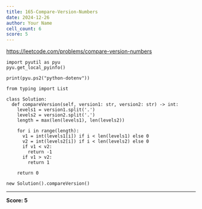 ```yaml
---
title: 165-Compare-Version-Numbers
date: 2024-12-26
author: Your Name
cell_count: 6
score: 5
---
```


https://leetcode.com/problems/compare-version-numbers


```
import pyutil as pyu
pyu.get_local_pyinfo()
```


```
print(pyu.ps2("python-dotenv"))
```


```
from typing import List
```


```
class Solution:
  def compareVersion(self, version1: str, version2: str) -> int:
    levels1 = version1.split('.')
    levels2 = version2.split('.')
    length = max(len(levels1), len(levels2))

    for i in range(length):
      v1 = int(levels1[i]) if i < len(levels1) else 0
      v2 = int(levels2[i]) if i < len(levels2) else 0
      if v1 < v2:
        return -1
      if v1 > v2:
        return 1

    return 0
```


```
new Solution().compareVersion()
```


---
**Score: 5**